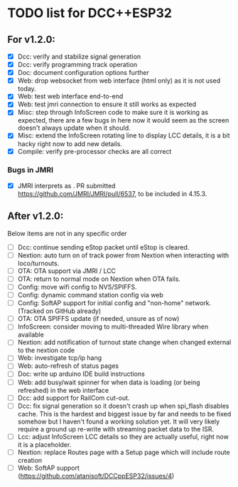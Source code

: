 # TODO list for DCC++ESP32

## For v1.2.0:

- [x] Dcc: verify and stabilize signal generation
- [x] Dcc: verify programming track operation
- [x] Doc: document configuration options further
- [x] Web: drop websocket from web interface (html only) as it is not used today.
- [x] Web: test web interface end-to-end
- [x] Web: test jmri connection to ensure it still works as expected
- [x] Misc: step through InfoScreen code to make sure it is working as expected, there are a few bugs in here now it would seem as the screen doesn't always
update when it should.
- [x] Misc: extend the InfoScreen rotating line to display LCC details, it is a bit hacky right now to add new details.
- [x] Compile: verify pre-processor checks are all correct

### Bugs in JMRI
- [x] JMRI interprets <H ID ADDR IDX STATE> as <H ID STATE>. PR submitted https://github.com/JMRI/JMRI/pull/6537, to be included in 4.15.3.

## After v1.2.0:
Below items are not in any specific order
- [ ] Dcc: continue sending eStop packet until eStop is cleared.
- [ ] Nextion: auto turn on of track power from Nextion when interacting with loco/turnouts.
- [ ] OTA: OTA support via JMRI / LCC
- [ ] OTA: return to normal mode on Nextion when OTA fails.
- [ ] Config: move wifi config to NVS/SPIFFS.
- [ ] Config: dynamic command station config via web
- [ ] Config: SoftAP support for initial config and "non-home" network. (Tracked on GitHub already)
- [ ] OTA: OTA SPIFFS update (if needed, unsure as of now)
- [ ] InfoScreen: consider moving to multi-threaded Wire library when available
- [ ] Nextion: add notification of turnout state change when changed external to the nextion code
- [ ] Web: investigate tcp/ip hang
- [ ] Web: auto-refresh of status pages
- [ ] Doc: write up arduino IDE build instructions
- [ ] Web: add busy/wait spinner for when data is loading (or being refreshed) in the web interface
- [ ] Dcc: add support for RailCom cut-out.
- [ ] Dcc: fix signal generation so it doesn't crash up when spi_flash disables cache. This is the hardest and biggest issue by far and needs to be
fixed somehow but I haven't found a working solution yet. It will very likely require a ground up re-write with streaming packet data to the ISR.
- [ ] Lcc: adjust InfoScreen LCC details so they are actually useful, right now it is a placeholder.
- [ ] Nextion: replace Routes page with a Setup page which will include route creation
- [ ] Web: SoftAP support (https://github.com/atanisoft/DCCppESP32/issues/4)
